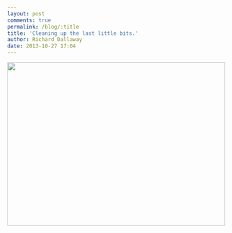 ```yaml
---
layout: post
comments: true
permalink: /blog/:title
title: 'Cleaning up the last little bits.'
author: Richard Dallaway
date: 2013-10-27 17:04
---
```


<div><a href="//static.skitters.dallaway.com/tp_IMG_20131027_170134.jpg"><img src="//static.skitters.dallaway.com/tp_thumb_IMG_20131027_170134.jpg" width="500" height="375"/></a></div>


  
      
